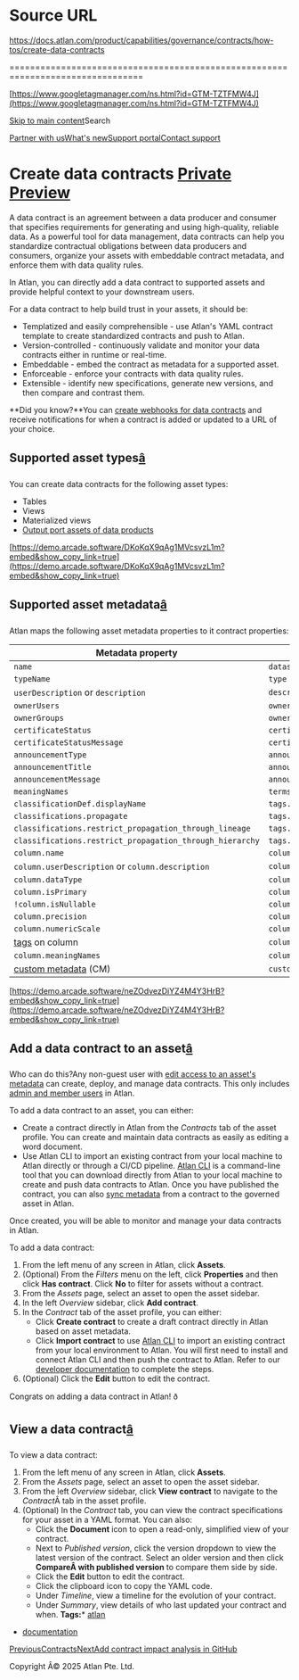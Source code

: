 # Source URL
https://docs.atlan.com/product/capabilities/governance/contracts/how-tos/create-data-contracts

================================================================================

<!--
canonical: https://docs.atlan.com/product/capabilities/governance/contracts/how-tos/create-data-contracts
link-alternate: https://docs.atlan.com/product/capabilities/governance/contracts/how-tos/create-data-contracts
meta-description: Create data contracts <Badge variant="preview" text="Private Preview" link="/get-started/references/product-release-stages#private-preview" />
meta-docsearch:docusaurus_tag: docs-default-current
meta-docsearch:language: en
meta-docsearch:version: current
meta-docusaurus_locale: en
meta-docusaurus_tag: docs-default-current
meta-docusaurus_version: current
meta-generator: Docusaurus v3.8.1
meta-og-description: Create data contracts <Badge variant="preview" text="Private Preview" link="/get-started/references/product-release-stages#private-preview" />
meta-og-locale: en
meta-og-title: Create data contracts | Atlan Documentation
meta-og-url: https://docs.atlan.com/product/capabilities/governance/contracts/how-tos/create-data-contracts
meta-twitter:card: summary_large_image
meta-viewport: width=device-width,initial-scale=1
title: Create data contracts | Atlan Documentation
-->

[https://www.googletagmanager.com/ns.html?id=GTM-TZTFMW4J](https://www.googletagmanager.com/ns.html?id=GTM-TZTFMW4J)

[Skip to main content](#__docusaurus_skipToContent_fallback)Search

[Partner with us](https://docs.google.com/forms/d/e/1FAIpQLScuAIhCm2GS7YFstrOjawbP8J7PUmOynQo7wI2yGCcCyEcVSw/viewform)[What's new](https://shipped.atlan.com/)[Support portal](https://atlan.zendesk.com/auth/v2/login/signin?return_to=https%3A%2F%2Fatlan.zendesk.com%2Fhc%2Fen-us&theme=hc&locale=en-us&brand_id=1900000425113&auth_origin=1900000425113%2Cfalse%2Ctrue)[Contact support](/support/submit-request)

Create data contracts [Private Preview](/get-started/references/product-release-stages#private-preview)
=======================================================================================================

A data contract is an agreement between a data producer and consumer that specifies requirements for generating and using high\-quality, reliable data. As a powerful tool for data management, data contracts can help you standardize contractual obligations between data producers and consumers, organize your assets with embeddable contract metadata, and enforce them with data quality rules.

In Atlan, you can directly add a data contract to supported assets and provide helpful context to your downstream users.

For a data contract to help build trust in your assets, it should be:

* Templatized and easily comprehensible \- use Atlan's YAML contract template to create standardized contracts and push to Atlan.
* Version\-controlled \- continuously validate and monitor your data contracts either in runtime or real\-time.
* Embeddable \- embed the contract as metadata for a supported asset.
* Enforceable \- enforce your contracts with data quality rules.
* Extensible \- identify new specifications, generate new versions, and then compare and contrast them.

**Did you know?**You can [create webhooks for data contracts](/product/integrations/automation/webhooks/how-tos/create-webhooks) and receive notifications for when a contract is added or updated to a URL of your choice.

Supported asset types[â](#supported-asset-types "Direct link to Supported asset types")
-----------------------------------------------------------------------------------------

You can create data contracts for the following asset types:

* Tables
* Views
* Materialized views
* [Output port assets of data products](/product/capabilities/data-products/concepts/what-are-data-products)

[https://demo.arcade.software/DKoKqX9qAg1MVcsvzL1m?embed&show_copy_link=true](https://demo.arcade.software/DKoKqX9qAg1MVcsvzL1m?embed&show_copy_link=true)

Supported asset metadata[â](#supported-asset-metadata "Direct link to Supported asset metadata")
--------------------------------------------------------------------------------------------------

Atlan maps the following asset metadata properties to it contract properties:

| Metadata property | Contract property |
| --- | --- |
| `name` | `dataset` |
| `typeName` | `type` |
| `userDescription` or `description` | `description` |
| `ownerUsers` | `owner.users` |
| `ownerGroups` | `owners.groups` |
| `certificateStatus` | `certification.status` |
| `certificateStatusMessage` | `certification.message` |
| `announcementType` | `announcement.type` |
| `announcementTitle` | `announcement.title` |
| `announcementMessage` | `announcement.description` |
| `meaningNames` | `terms` |
| `classificationDef.displayName` | `tags.name` |
| `classifications.propagate` | `tags.propagate` |
| `classifications.restrict_propagation_through_lineage` | `tags.restrict_propagation_through_lineage` |
| `classifications.restrict_propagation_through_hierarchy` | `tags.restrict_propagation_through_hierarchy` |
| `column.name` | `columns.name` |
| `column.userDescription` or `column.description` | `columns.description` |
| `column.dataType` | `columns.data_type` |
| `column.isPrimary` | `columns.primary` |
| `!column.isNullable` | `columns.required` |
| `column.precision` | `columns.precision` |
| `column.numericScale` | `columns.scale` |
| [tags](/product/capabilities/governance/tags/how-tos/attach-a-tag) on column | `columns.tags` |
| `column.meaningNames` | `columns.terms` |
| [custom metadata](/product/capabilities/governance/custom-metadata/concepts/what-is-custom-metadata) (CM) | `custom_metadata.<CM>` |

[https://demo.arcade.software/neZOdvezDiYZ4M4Y3HrB?embed&show_copy_link=true](https://demo.arcade.software/neZOdvezDiYZ4M4Y3HrB?embed&show_copy_link=true)

Add a data contract to an asset[â](#add-a-data-contract-to-an-asset "Direct link to Add a data contract to an asset")
-----------------------------------------------------------------------------------------------------------------------

Who can do this?Any non\-guest user with [edit access to an asset's metadata](/product/capabilities/governance/custom-metadata/how-tos/control-access-metadata-data) can create, deploy, and manage data contracts. This only includes [admin and member users](/product/capabilities/governance/users-and-groups/concepts/what-are-user-roles) in Atlan.

To add a data contract to an asset, you can either:

* Create a contract directly in Atlan from the *Contracts* tab of the asset profile. You can create and maintain data contracts as easily as editing a word document.
* Use Atlan CLI to import an existing contract from your local machine to Atlan directly or through a CI/CD pipeline. [Atlan CLI](https://developer.atlan.com/sdks/cli/) is a command\-line tool that you can download directly from Atlan to your local machine to create and push data contracts to Atlan. Once you have published the contract, you can also [sync metadata](https://developer.atlan.com/snippets/datacontract/manage/#sync-metadata) from a contract to the governed asset in Atlan.

Once created, you will be able to monitor and manage your data contracts in Atlan.

To add a data contract:

1. From the left menu of any screen in Atlan, click **Assets**.
2. (Optional) From the *Filters* menu on the left, click **Properties** and then click **Has contract**. Click **No** to filter for assets without a contract.
3. From the *Assets* page, select an asset to open the asset sidebar.
4. In the left *Overview* sidebar, click **Add contract**.
5. In the *Contract* tab of the asset profile, you can either:
    * Click **Create contract** to create a draft contract directly in Atlan based on asset metadata.
    * Click **Import contract** to use [Atlan CLI](https://developer.atlan.com/sdks/cli/) to import an existing contract from your local environment to Atlan. You will first need to install and connect Atlan CLI and then push the contract to Atlan. Refer to our [developer documentation](https://developer.atlan.com/snippets/datacontract/manage/) to complete the steps.
6. (Optional) Click the **Edit** button to edit the contract.

Congrats on adding a data contract in Atlan! ð

View a data contract[â](#view-a-data-contract "Direct link to View a data contract")
--------------------------------------------------------------------------------------

To view a data contract:

1. From the left menu of any screen in Atlan, click **Assets**.
2. From the *Assets* page, select an asset to open the asset sidebar.
3. From the left *Overview* sidebar, click **View contract** to navigate to the *Contract*Â tab in the asset profile.
4. (Optional) In the *Contract* tab, you can view the contract specifications for your asset in a YAML format. You can also:
    * Click the **Document** icon to open a read\-only, simplified view of your contract.
    * Next to *Published version*, click the version dropdown to view the latest version of the contract. Select an older version and then click **CompareÂ with published version** to compare them side by side.
    * Click the **Edit** button to edit the contract.
    * Click the clipboard icon to copy the YAML code.
    * Under *Timeline*, view a timeline for the evolution of your contract.
    * Under *Summary*, view details of who last updated your contract and when.
**Tags:*** [atlan](/tags/atlan)
* [documentation](/tags/documentation)

[PreviousContracts](/product/capabilities/governance/contracts)[NextAdd contract impact analysis in GitHub](/product/capabilities/governance/contracts/how-tos/add-contract-impact-analysis-in-github)

Copyright Â© 2025 Atlan Pte. Ltd.

